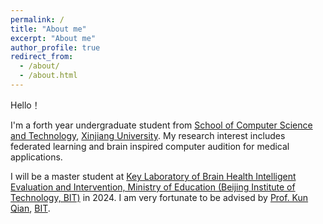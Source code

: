 ```yaml
---
permalink: /
title: "About me"
excerpt: "About me"
author_profile: true
redirect_from: 
  - /about/
  - /about.html
---
```


Hello！

I'm a forth year undergraduate student from [School of Computer Science and Technology](https://it.xju.edu.cn/), [Xinjiang University](https://www.xju.edu.cn/). My research interest includes federated learning and brain inspired computer audition for medical applications. 

I will be a master student at [Key Laboratory of Brain Health Intelligent Evaluation and Intervention, Ministry of Education (Beijing Institute of Technology, BIT)](https://bhe-lab.org/) in 2024. I am very fortunate to be advised by [Prof. Kun Qian](https://eecsqian.com/), [BIT](https://www.bit.edu.cn/). 


